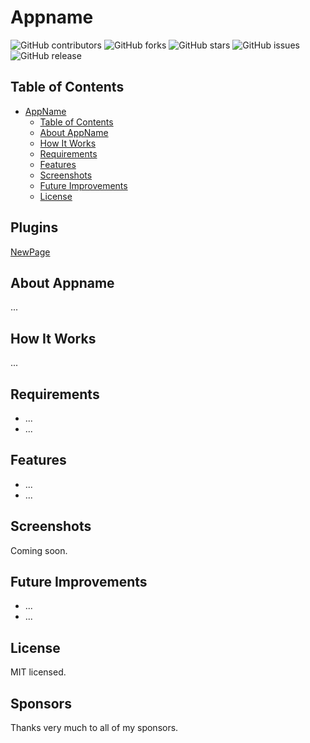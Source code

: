 
# Appname
![GitHub contributors][contributors-badge]
![GitHub forks][forks-badge]
![GitHub stars][stars-badge]
![GitHub issues][issues-badge]
![GitHub release][release-badge]

<!--
[Join our Discord][discord-invite]

Unlock achievements on Microsoft/Xbox games with ease. This tool is inspired by the functionality of Steam Achievements Manager and is completely free to use.
-->


## Table of Contents
- [AppName](#appname)
  - [Table of Contents](#table-of-contents)
  - [About AppName](#about-appname)
  - [How It Works](#how-it-works)
  - [Requirements](#requirements)
  - [Features](#features)
  - [Screenshots](#screenshots)
  - [Future Improvements](#future-improvements)
  - [License](#license)

## Plugins
<a href="NewPage.md">NewPage</a>

## About Appname
...

## How It Works
...

## Requirements
- ...
- ...

## Features
- ...
- ...

## Screenshots
Coming soon.

## Future Improvements
- ...
- ...

## License
MIT licensed.

## Sponsors
Thanks very much to all of my sponsors.


[contributors-badge]: https://img.shields.io/github/contributors/RainbowFurry/VoiceAssistent?style=for-the-badge
[contributors-url]: https://github.com/RainbowFurry/VoiceAssistent/graphs/contributors
[forks-badge]: https://img.shields.io/github/forks/RainbowFurry/VoiceAssistent?style=for-the-badge
[forks-url]: https://github.com/RainbowFurry/VoiceAssistent/network/members
[stars-badge]: https://img.shields.io/github/stars/RainbowFurry/VoiceAssistent?style=for-the-badge
[stars-url]: https://github.com/RainbowFurry/VoiceAssistent/stargazers
[issues-badge]: https://img.shields.io/github/issues/RainbowFurry/VoiceAssistent?style=for-the-badge
[issues-url]: https://github.com/RainbowFurry/VoiceAssistent/issues
[release-badge]: https://img.shields.io/github/v/release/RainbowFurry/VoiceAssistent?style=for-the-badge
[release-url]: https://github.com/RainbowFurry/VoiceAssistent/releases
[discord-id]: https://img.shields.io/discord/1013602813093359657?logo=discord&style=for-the-badge
[discord-invite]: https://discord.gg/ugDvSw7cns
[WPF-Commit]: https://github.com/lepoco/wpfui/tree/c8cd75f6f82414a52a94d2a55fe2a21dd5db83d7
[LICENSE]:LICENSE
[MIT-LICENSE]:LICENSE.MIT
